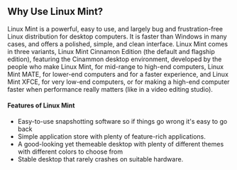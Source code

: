 ## Why Use Linux Mint?

Linux Mint is a powerful, easy to use, and largely bug and frustration-free Linux distribution for desktop computers. It is faster than Windows in many cases, and offers  a polished, simple, and clean interface. Linux Mint comes in three variants, Linux Mint Cinnamon Edition (the default and flagship edition), featuring the Cinammon desktop environment, developed by the people who make Linux Mint, for mid-range to high-end computers, Linux Mint MATE, for lower-end computers and for a faster experience, and Linux Mint XFCE, for very low-end computers, or for making a high-end computer faster when performance really matters (like in a video editing studio).

#### Features of Linux Mint
- Easy-to-use snapshotting software so if things go wrong it's easy to go back
- Simple application store with plenty of feature-rich applications.
- A good-looking yet themeable desktop with plenty of different themes with different colors to choose from
- Stable desktop that rarely crashes on suitable hardware.

 